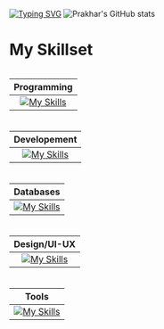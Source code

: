 [![Typing SVG](https://readme-typing-svg.herokuapp.com?font=Fira+Code&pause=1000&width=435&lines=Welcome+to+my+codespace+)](https://git.io/typing-svg)
![Prakhar's GitHub stats](https://github-readme-stats.vercel.app/api?username=pro-khar&show_icons=true&theme=dark)

# My Skillset

<div style="display:flex; row-gap:5px; column-gap:50px; flex-wrap:wrap;">

|                                              Programming                                               |
| :----------------------------------------------------------------------------------------------------: |
| [![My Skills](https://skillicons.dev/icons?i=js,ts,go,c,cpp&theme=light)](https://github.com/pro-khar) |

|                                                            Developement                                                             |
| :---------------------------------------------------------------------------------------------------------------------------------: |
| [![My Skills](https://skillicons.dev/icons?i=html,css,react,redux,nodejs,tailwind,nextjs&theme=light)](https://github.com/pro-khar) |

|                                               Databases                                               |
| :---------------------------------------------------------------------------------------------------: |
| [![My Skills](https://skillicons.dev/icons?i=mysql,mongodb&theme=light)](https://github.com/pro-khar) |

|                                                      Design/UI-UX                                                      |
| :--------------------------------------------------------------------------------------------------------------------: |
| [![My Skills](https://skillicons.dev/icons?i=figma,xd,illustrator,photoshop&theme=light)](https://github.com/pro-khar) |

|                                                     Tools                                                     |
| :-----------------------------------------------------------------------------------------------------------: |
| [![My Skills](https://skillicons.dev/icons?i=linux,bash,git,github&theme=light)](https://github.com/pro-khar) |

</div>
